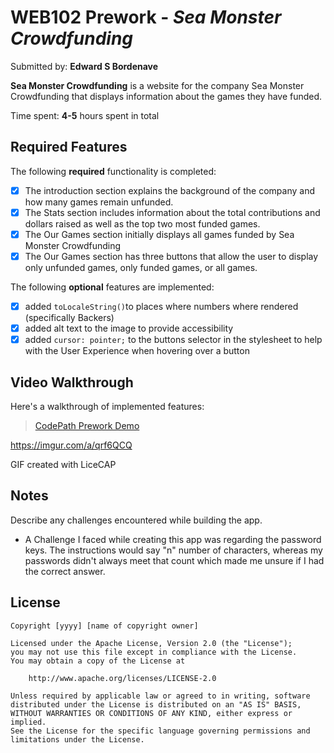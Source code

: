 # WEB102 Prework - *Sea Monster Crowdfunding*

Submitted by: **Edward S Bordenave**

**Sea Monster Crowdfunding** is a website for the company Sea Monster Crowdfunding that displays information about the games they have funded.

Time spent: **4-5** hours spent in total

## Required Features

The following **required** functionality is completed:

* [x] The introduction section explains the background of the company and how many games remain unfunded.
* [x] The Stats section includes information about the total contributions and dollars raised as well as the top two most funded games.
* [x] The Our Games section initially displays all games funded by Sea Monster Crowdfunding
* [x] The Our Games section has three buttons that allow the user to display only unfunded games, only funded games, or all games.

The following **optional** features are implemented:

* [x] added `toLocaleString()`to places where numbers where rendered (specifically Backers)
* [x] added alt text to the image to provide accessibility
* [x] added `cursor: pointer;` to the buttons selector in the stylesheet to help with the User Experience when hovering over a button

## Video Walkthrough

Here's a walkthrough of implemented features:
<blockquote class="imgur-embed-pub" lang="en" data-id="a/qrf6QCQ"  ><a href="//imgur.com/a/qrf6QCQ">CodePath Prework Demo</a></blockquote>

[//]: # (<script async src="//s.imgur.com/min/embed.js" charset="utf-8"></script>)
<a>https://imgur.com/a/qrf6QCQ</a>

<!-- Replace this with whatever GIF tool you used! -->
GIF created with LiceCAP
<!-- Recommended tools:
[Kap](https://getkap.co/) for macOS
[ScreenToGif](https://www.screentogif.com/) for Windows
[peek](https://github.com/phw/peek) for Linux. -->

## Notes

Describe any challenges encountered while building the app.
<ul>
    <li>A Challenge I faced while creating this app was regarding the password keys. The instructions would say "n" number of characters, whereas my passwords didn't always meet that count which made me unsure if I had the correct answer.
    </li>
</ul>

## License

    Copyright [yyyy] [name of copyright owner]

    Licensed under the Apache License, Version 2.0 (the "License");
    you may not use this file except in compliance with the License.
    You may obtain a copy of the License at

        http://www.apache.org/licenses/LICENSE-2.0

    Unless required by applicable law or agreed to in writing, software
    distributed under the License is distributed on an "AS IS" BASIS,
    WITHOUT WARRANTIES OR CONDITIONS OF ANY KIND, either express or implied.
    See the License for the specific language governing permissions and
    limitations under the License.
